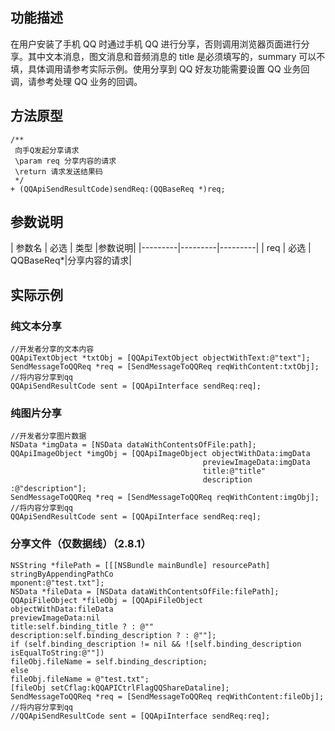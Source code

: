 
## 功能描述

在用户安装了手机 QQ 时通过手机 QQ 进行分享，否则调用浏览器页面进行分享。其中文本消息，图文消息和音频消息的 title 是必须填写的，summary 可以不填，具体调用请参考实际示例。使用分享到 QQ 好友功能需要设置 QQ 业务回调，请参考处理 QQ 业务的回调。

## 方法原型
```
/**
 向手Q发起分享请求
 \param req 分享内容的请求
 \return 请求发送结果码
 */
+ (QQApiSendResultCode)sendReq:(QQBaseReq *)req;
```

## 参数说明

| 参数名 | 必选 | 类型 |参数说明|
|---------|---------|---------|
| req | 必选 | QQBaseReq*|分享内容的请求|

## 实际示例

### 纯文本分享

```
//开发者分享的文本内容
QQApiTextObject *txtObj = [QQApiTextObject objectWithText:@"text"];
SendMessageToQQReq *req = [SendMessageToQQReq reqWithContent:txtObj];
//将内容分享到qq
QQApiSendResultCode sent = [QQApiInterface sendReq:req];
```

### 纯图片分享

```
//开发者分享图片数据
NSData *imgData = [NSData dataWithContentsOfFile:path];
QQApiImageObject *imgObj = [QQApiImageObject objectWithData:imgData
                                           previewImageData:imgData
                                           title:@"title"
                                           description :@"description"];
SendMessageToQQReq *req = [SendMessageToQQReq reqWithContent:imgObj];
//将内容分享到qq
QQApiSendResultCode sent = [QQApiInterface sendReq:req];
```

### 分享文件（仅数据线）（2.8.1）

```
NSString *filePath = [[[NSBundle mainBundle] resourcePath] stringByAppendingPathCo                           mponent:@"test.txt"];
NSData *fileData = [NSData dataWithContentsOfFile:filePath];
QQApiFileObject *fileObj = [QQApiFileObject 
objectWithData:fileData
previewImageData:nil
title:self.binding_title ? : @""
description:self.binding_description ? : @""];
if (self.binding_description != nil && ![self.binding_description isEqualToString:@""])
fileObj.fileName = self.binding_description;
else
fileObj.fileName = @"test.txt";
[fileObj setCflag:kQQAPICtrlFlagQQShareDataline];
SendMessageToQQReq *req = [SendMessageToQQReq reqWithContent:fileObj];
//将内容分享到qq
//QQApiSendResultCode sent = [QQApiInterface sendReq:req];
```

